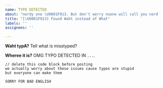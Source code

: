 ```yaml
---
name: TYPO DETECTED
about: "nerdy one \U0001F913. But don't worry noone will call you nerd *I hope so*"
title: "[\U0001F913] Found Waht instead of What"
labels: ''
assignees: ''

---
```


**Waht typA?**
Tell what is misstyped?

**Wheree it is?**
OMG TYPO DETECTED IN `...`.

```
// delete this code block before posting
we actually worry about these issues cause typos are stupid
but everyone can make them

SORRY FOR BAD ENGLISH
```
